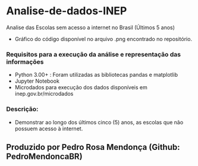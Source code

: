 # Analise-de-dados-INEP
Analise das Escolas sem acesso a internet no Brasil (Últimos 5 anos)
- Gráfico do código disponível no arquivo .png encontrado no repositório.


### Requisitos para a execução da análise e representação das informações
- Python 3.00+ : Foram utilizadas as bibliotecas pandas e matplotlib
- Jupyter Notebook
- Microdados para execução dos dados disponíveis em inep.gov.br/microdados

### Descrição:
- Demonstrar ao longo dos últimos cinco (5) anos, as escolas que não possuem acesso à internet.

## Produzido por Pedro Rosa Mendonça (Github: PedroMendoncaBR)
